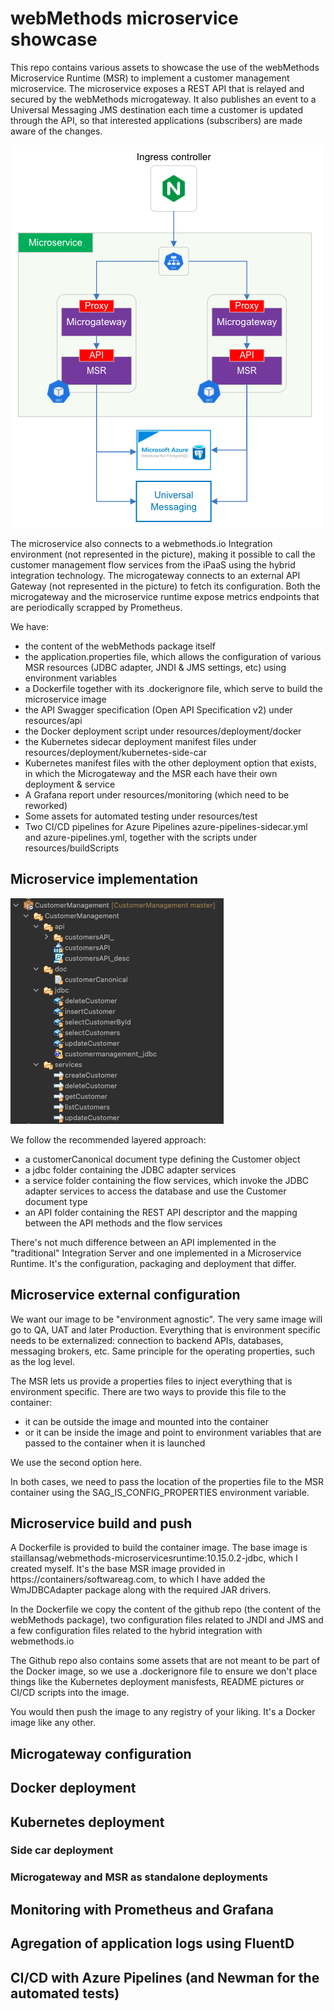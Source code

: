 # webMethods microservice showcase

This repo contains various assets to showcase the use of the webMethods Microservice Runtime (MSR) to implement a customer management microservice.
The microservice exposes a REST API that is relayed and secured by the webMethods microgateway.
It also publishes an event to a Universal Messaging JMS destination each time a customer is updated through the API, so that interested applications (subscribers) are made aware of the changes.

![High level architecture](./resources/images/Architecture.png)

The microservice also connects to a webmethods.io Integration environment (not represented in the picture), making it possible to call the customer management flow services from the iPaaS using the hybrid integration technology.
The microgateway connects to an external API Gateway (not represented in the picture) to fetch its configuration.
Both the microgateway and the microservice runtime expose metrics endpoints that are periodically scrapped by Prometheus.

We have:
- the content of the webMethods package itself
- the application.properties file, which allows the configuration of various MSR resources (JDBC adapter, JNDI & JMS settings, etc) using environment variables
- a Dockerfile together with its .dockerignore file, which serve to build the microservice image
- the API Swagger specification (Open API Specification v2) under resources/api
- the Docker deployment script under resources/deployment/docker
- the Kubernetes sidecar deployment manifest files under resources/deployment/kubernetes-side-car
- Kubernetes manifest files with the other deployment option that exists, in which the Microgateway and the MSR each have their own deployment & service
- A Grafana report under resources/monitoring (which need to be reworked)
- Some assets for automated testing under resources/test
- Two CI/CD pipelines for Azure Pipelines azure-pipelines-sidecar.yml and azure-pipelines.yml, together with the scripts under resources/buildScripts

## Microservice implementation

![webMethods package layout](./resources/images/PackageLayout.png)

We follow the recommended layered approach:
- a customerCanonical document type defining the Customer object
- a jdbc folder containing the JDBC adapter services
- a service folder containing the flow services, which invoke the JDBC adapter services to access the database and use the Customer document type
- an API folder containing the REST API descriptor and the mapping between the API methods and the flow services

There's not much difference between an API implemented in the "traditional" Integration Server and one implemented in a Microservice Runtime. It's the configuration, packaging and deployment that differ.

## Microservice external configuration

We want our image to be "environment agnostic". The very same image will go to QA, UAT and later Production.
Everything that is environment specific needs to be externalized: connection to backend APIs, databases, messaging brokers, etc.
Same principle for the operating properties, such as the log level.

The MSR lets us provide a properties files to inject everything that is environment specific.
There are two ways to provide this file to the container:
- it can be outside the image and mounted into the container
- or it can be inside the image and point to environment variables that are passed to the container when it is launched

We use the second option here.

In both cases, we need to pass the location of the properties file to the MSR container using the SAG_IS_CONFIG_PROPERTIES environment variable.

## Microservice build and push

A Dockerfile is provided to build the container image.
The base image is staillansag/webmethods-microservicesruntime:10.15.0.2-jdbc, which I created myself. It's the base MSR image provided in https://containers/softwareag.com, to which I have added the WmJDBCAdapter package along with the required JAR drivers.

In the Dockerfile we copy the content of the github repo (the content of the webMethods package), two configuration files related to JNDI and JMS and a few configuration files related to the hybrid integration with webmethods.io

The Github repo also contains some assets that are not meant to be part of the Docker image, so we use a .dockerignore file to ensure we don't place things like the Kubernetes deployment manisfests, README pictures or CI/CD scripts into the image.

You would then push the image to any registry of your liking. It's a Docker image like any other.

## Microgateway configuration


## Docker deployment


## Kubernetes deployment

### Side car deployment


### Microgateway and MSR as standalone deployments


## Monitoring with Prometheus and Grafana


## Agregation of application logs using FluentD


## CI/CD with Azure Pipelines (and Newman for the automated tests)

